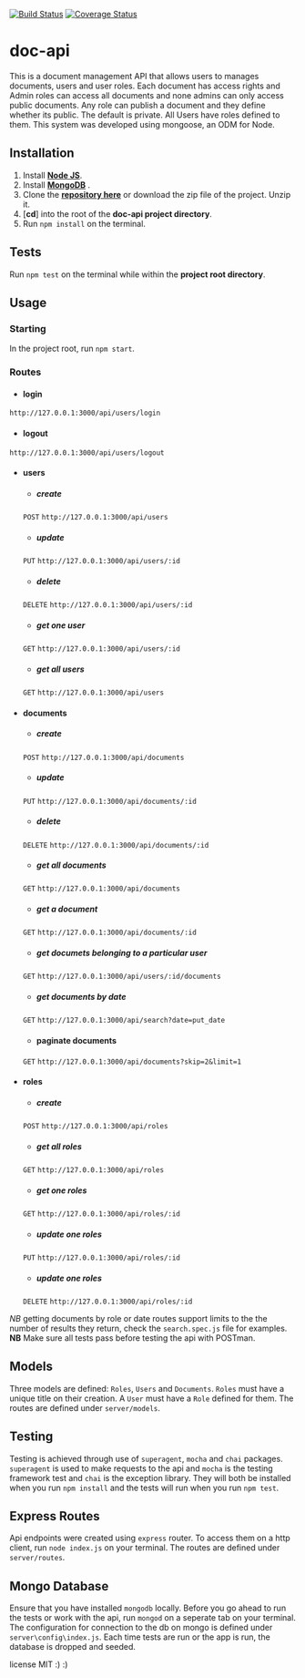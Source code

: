 [![Build Status](https://travis-ci.org/andela-ekahindi/doc-api.svg?branch=develop)](https://travis-ci.org/andela-ekahindi/doc-api)
[![Coverage Status](https://coveralls.io/repos/github/andela-ekahindi/doc-api/badge.svg?branch=develop)](https://coveralls.io/github/andela-ekahindi/doc-api?branch=develop)
# doc-api
This is a document management API that allows users to manages documents, users and user roles. Each document has access rights and Admin roles can access all documents and none admins can only access public documents. Any role can publish a document and they define whether its public. The default is private. All Users have roles defined to them.
This system was developed using ​mongoose​, an ODM for Node.

## Installation

1. Install [**Node JS**](https://nodejs.org/en/).
1. Install [**MongoDB**](https://www.mongodb.org/) .
1. Clone the [**repository here**](https://github.com/andela-ekahindi/doc-api.git) or download the zip file of the project. Unzip it.
1. [**cd**] into the root of the **doc-api project directory**.
1. Run `npm install` on the terminal.

## Tests

Run `npm test` on the terminal while within the **project root directory**.

## Usage
### Starting
In the project root, run `npm start`.
### Routes

* #### login
`http://127.0.0.1:3000/api/users/login`

* #### logout
`http://127.0.0.1:3000/api/users/logout`
* #### users

  * ##### create
  `POST`
  `http://127.0.0.1:3000/api/users`

  * ##### update
  `PUT`
  `http://127.0.0.1:3000/api/users/:id`

  * ##### delete
  `DELETE`
  `http://127.0.0.1:3000/api/users/:id`

  * ##### get one user
  `GET`
  `http://127.0.0.1:3000/api/users/:id`

  * ##### get all users
  `GET`
  `http://127.0.0.1:3000/api/users`

* #### documents

  * ##### create
  `POST`
  `http://127.0.0.1:3000/api/documents`

  * ##### update
  `PUT`
  `http://127.0.0.1:3000/api/documents/:id`

  * ##### delete
  `DELETE`
  `http://127.0.0.1:3000/api/documents/:id`

  * ##### get all documents
  `GET`
  `http://127.0.0.1:3000/api/documents`

  * ##### get a document
  `GET`
  `http://127.0.0.1:3000/api/documents/:id`

  * ##### get documets belonging to a particular user
  `GET`
  `http://127.0.0.1:3000/api/users/:id/documents`

  * ##### get documents by date
  `GET`
  `http://127.0.0.1:3000/api/search?date=put_date`

  * #### paginate documents
  `GET`
  `http://127.0.0.1:3000/api/documents?skip=2&limit=1`

* #### roles

  * ##### create
  `POST`
  `http://127.0.0.1:3000/api/roles`

  * #####  get all roles
  `GET`
  `http://127.0.0.1:3000/api/roles`

  * #####  get one roles
  `GET`
  `http://127.0.0.1:3000/api/roles/:id`

  * #####  update one roles
  `PUT`
  `http://127.0.0.1:3000/api/roles/:id`

  * #####  update one roles
  `DELETE`
  `http://127.0.0.1:3000/api/roles/:id`

*NB* getting documents by role or date routes support limits to the the number of results they return, check the `search.spec.js` file for examples.
**NB** Make sure all tests pass before testing the api with POSTman.

## Models

Three models are defined: `Roles`, `Users` and `Documents`. `Roles` must have a unique title on their creation. A `User` must have a `Role` defined for them. The routes are defined under `server/models`.

## Testing

Testing is achieved through use of `superagent`, `mocha` and `chai` packages. `superagent` is used to make requests to the api and `mocha` is the testing framework test and `chai` is the exception library. They will both be installed when you run `npm install` and the tests will run when you run `npm test`.

## Express Routes

Api endpoints were created using `express` router. To access them on a http client, run `node index.js` on your terminal. The routes are defined under `server/routes`.

## Mongo Database

Ensure that you have installed `mongodb` locally. Before you go ahead to run the tests or work with the api, run `mongod` on a seperate tab on your terminal. The configuration for connection to the db on mongo is defined under `server\config\index.js`. Each time tests are run or the app is run, the database is dropped and seeded.

license MIT
:) :)
